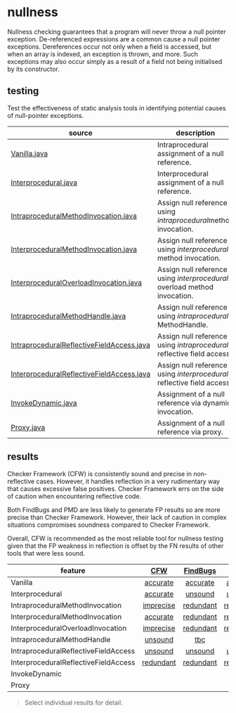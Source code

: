 # nullness
Nullness checking guarantees that a program will never throw a null pointer exception. De-referenced expressions are a common cause a null pointer exceptions. Dereferences occur not only when a field is accessed, but when an array is indexed, an exception is thrown, and more. Such exceptions may also occur simply as a result of a field not being initialised by its constructor.

## testing

Test the effectiveness of static analysis tools in identifying potential causes of null-pointer exceptions.

| source | description |
| --- | --- |
| [Vanilla.java](https://github.com/michaelemery/staticanalysis/blob/master/checker/nullness/Vanilla.java) | Intraprocedural assignment of a null reference. |
| [Interprocedural.java](https://github.com/michaelemery/staticanalysis/blob/master/checker/nullness/Interprocedural.java) | Interprocedural assignment of a null reference. |
| [IntraproceduralMethodInvocation.java](https://github.com/michaelemery/staticanalysis/blob/master/checker/nullness/Interprocedural.java) | Assign null reference using *intraprocedural*method invocation. |
| [InterproceduralMethodInvocation.java](https://github.com/michaelemery/staticanalysis/blob/master/checker/nullness/InterproceduralMethodInvocation.java) | Assign null reference using *interprocedural* method invocation. |
| [InterproceduralOverloadInvocation.java](https://github.com/michaelemery/staticanalysis/blob/master/checker/nullness/InterproceduralOverloadInvocation.java) | Assign null reference using *interprocedural* overload method invocation. |
| [IntraproceduralMethodHandle.java](https://github.com/michaelemery/staticanalysis/blob/master/checker/nullness/IntraproceduralMethodHandle.java) | Assign null reference using *intraprocedural* MethodHandle. |
| [IntraproceduralReflectiveFieldAccess.java](https://github.com/michaelemery/staticanalysis/blob/master/checker/nullness/IntraproceduralReflectiveFieldAccess.java) | Assign null reference using  *intraprocedural* reflective field access. |
| [InterproceduralReflectiveFieldAccess.java](https://github.com/michaelemery/staticanalysis/blob/master/checker/nullness/InterproceduralReflectiveFieldAccess.java) | Assign null reference using  *interprocedural* reflective field access. |
| [InvokeDynamic.java](https://github.com/michaelemery/staticanalysis/blob/master/checker/nullness/InvokeDynamic.java) | Assignment of a null reference via dynamic invocation. |
| [Proxy.java](https://github.com/michaelemery/staticanalysis/blob/master/checker/nullness/Proxy.java) | Assignment of a null reference via proxy. |

## results

Checker Framework (CFW) is consistently sound and precise in non-reflective cases. However, it handles reflection in a very rudimentary way that causes excessive false positives. Checker Framework errs on the side of caution when encountering reflective code. 

Both FindBugs and PMD are less likely to generate FP results so are more precise than Checker Framework. However, their lack of caution in complex situations compromises soundness compared to Checker Framework.

Overall, CFW is recommended as the most reliable tool for nullness testing given that the FP weakness in reflection is offset by the FN results of other tools that were less sound.

| feature | [CFW](https://github.com/michaelemery/staticanalysis/blob/master/checker/nullness/checkerframework.md#checker-framework) | [FindBugs](https://github.com/michaelemery/staticanalysis/blob/master/checker/nullness/findbugs.md#findbugs) | [PMD](https://github.com/michaelemery/staticanalysis/blob/master/checker/nullness/pmd.md#pmd) |
| --- | :---: |:---: |:---: |
| Vanilla | [accurate](https://github.com/michaelemery/staticanalysis/blob/master/checker/nullness/checkerframework.md#vanilla) | [accurate](https://github.com/michaelemery/staticanalysis/blob/master/checker/nullness/findbugs.md#vanilla) | [accurate](https://github.com/michaelemery/staticanalysis/blob/master/checker/nullness/pmd.md#vanilla) |
| Interprocedural | [accurate](https://github.com/michaelemery/staticanalysis/blob/master/checker/nullness/checkerframework.md#interprocedural) | [unsound](https://github.com/michaelemery/staticanalysis/blob/master/checker/nullness/findbugs.md#interprocedural) | [unsound](https://github.com/michaelemery/staticanalysis/blob/master/checker/nullness/pmd.md#interprocedural) |
| IntraproceduralMethodInvocation | [imprecise](https://github.com/michaelemery/staticanalysis/blob/master/checker/nullness/checkerframework.md#intraproceduralmethodinvocation) | [redundant](https://github.com/michaelemery/staticanalysis/blob/master/checker/nullness/findbugs.md#intraproceduralmethodinvocation) | [redundant](https://github.com/michaelemery/staticanalysis/blob/master/checker/nullness/pmd.md#intraproceduralmethodinvocation) |
| InterproceduralMethodInvocation | [accurate](https://github.com/michaelemery/staticanalysis/blob/master/checker/nullness/checkerframework.md#interproceduralmethodinvocation) | [redundant](https://github.com/michaelemery/staticanalysis/blob/master/checker/nullness/findbugs.md#interproceduralmethodinvocation) | [redundant](https://github.com/michaelemery/staticanalysis/blob/master/checker/nullness/pmd.md#interproceduralmethodinvocation) |
| InterproceduralOverloadInvocation | [imprecise](https://github.com/michaelemery/staticanalysis/blob/master/checker/nullness/checkerframework.md#interproceduraloverloadinvocation) | [redundant](https://github.com/michaelemery/staticanalysis/blob/master/checker/nullness/findbugs.md#interproceduraloverloadinvocation) | [redundant](https://github.com/michaelemery/staticanalysis/blob/master/checker/nullness/pmd.md#interproceduraloverloadinvocation) |
| IntraproceduralMethodHandle | [unsound](https://github.com/michaelemery/staticanalysis/blob/master/checker/nullness/checkerframework.md#intraproceduralmethodhandle) | [tbc](https://github.com/michaelemery/staticanalysis/blob/master/checker/nullness/findbugs.md#intraproceduralmethodhandle) | [tbc](https://github.com/michaelemery/staticanalysis/blob/master/checker/nullness/pmd.md#intraproceduralmethodhandle) |
| IntraproceduralReflectiveFieldAccess | [unsound](https://github.com/michaelemery/staticanalysis/blob/master/checker/nullness/checkerframework.md#intraproceduralreflectivefieldaccess) | [unsound](https://github.com/michaelemery/staticanalysis/blob/master/checker/nullness/findbugs.md#intraproceduralreflectivefieldaccess) | [unsound](https://github.com/michaelemery/staticanalysis/blob/master/checker/nullness/pmd.md#intraproceduralreflectivefieldaccess) |
| InterproceduralReflectiveFieldAccess | [redundant](https://github.com/michaelemery/staticanalysis/blob/master/checker/nullness/checkerframework.md#interproceduralreflectivefieldaccess) | [redundant](https://github.com/michaelemery/staticanalysis/blob/master/checker/nullness/findbugs.md#interproceduralreflectivefieldaccess) | [redundant](https://github.com/michaelemery/staticanalysis/blob/master/checker/nullness/pmd.md#interproceduralreflectivefieldaccess) |
| InvokeDynamic |  |  |  |
| Proxy |  |  |  |

> Select individual results for detail.
